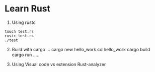 # Learn Rust
1. Using rustc
```
touch test.rs
rustc test.rs
./test 

```
2. Build with cargo
...
cargo new hello_work
cd hello_work
cargo build
cargo run
.....

3. Using Visual code vs extension Rust-analyzer

